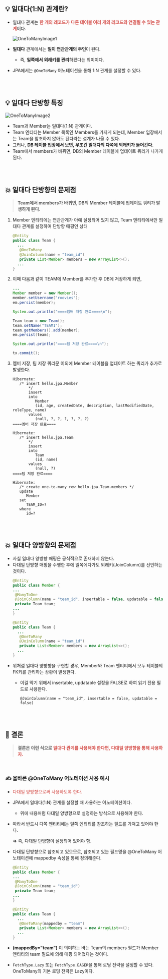 ## 💡 일대다(1:N) 관계란?
- 일대다 관계는 <span style='color: #D44C47;'>**한 개의 레코드가 다른 테이블 여러 개의 레코드와 연결될 수 있는 관계**</span>이다.

  ![OneToManyImage1](https://github.com/roovies/TIL/assets/119032680/1736c9bf-545a-4795-a0a9-fd68d28353fa)

- **일대다** 관계에서는 **일이 연관관계의 주인**이 된다.
    - 즉, **일쪽에서 외래키를 관리**하겠다는 의미이다.
- JPA에서는 `@OneToMany` 어노테이션을 통해 1:N 관계를 설정할 수 있다.

<br>
<br>

## 💡 일대다 단방향 특징
![OneToManyImage2](https://github.com/roovies/TIL/assets/119032680/b0095eb1-f009-47ea-9e29-7b2debcac6ae)
- Team과 Member는 일대다(1:N) 관계이다.
- Team 엔티티는 Member 목록인 Members를 가지게 되는데,
  Member 입장에서는 Team을 참조하지 않아도 된다라는 설계가 나올 수 있다.
- 그러나, **DB 테이블 입장에서 보면, 무조건 일대다의 다쪽에 외래키가 들어간다.**
- Team에서 members가 바뀌면, DB의 Member 테이블에 업데이트 쿼리가 나가게 된다.

<br>
<br>

## 💥 일대다 단방향의 문제점
> **Team에서 members가 바뀌면, DB의 Member 테이블에 업데이트 쿼리가 발생하게 된다.**
1. Member 엔티티에는 연관관계가 아예 설정되어 있지 않고, Team 엔티티에서만 일대다 관계를 설정하여 단방향 매핑인 상태
    ```java
    @Entity
    public class Team {
      ...
       @OneToMany
       @JoinColumn(name = "team_id")
       private List<Member> members = new ArrayList<>();
      ...
    }
    ```

2. 이때 다음과 같이 TEAM에 Member를 추가한 후 DB에 저장하게 되면,
    ```java
    ...
    Member member = new Member();
    member.setUsername("roovies");
    em.persist(member);
    
    System.out.println("====멤버 저장 완료====\n");
    
    Team team = new Team();
    team.setName("TEAM1");
    team.getMembers().add(member);
    em.persist(team);
    
    System.out.println("====팀 저장 완료====\n");
    
    tx.commit();
    ```

3. 멤버 저장, 팀 저장 쿼리문 이외에 Member 테이블을 업데이트 하는 쿼리가 추가로 발생한다.
    ```
    Hibernate:
       /* insert hello.jpa.Member
           */
           insert
           into
              Member
              (id, age, createdDate, description, lastModifiedDate, roleType, name)
           values
              (null, ?, ?, ?, ?, ?, ?)
    ====멤버 저장 완료====
    
    Hibernate:
       /* insert hello.jpa.Team
           */
           insert
           into
              Team
              (id, name)
           values
              (null, ?)
    ====팀 저장 완료====
    
    Hibernate:
       /* create one-to-many row hello.jpa.Team.members */
       update
          Member
       set
          TEAM_ID=?
       where
          id=?
    ```

<br>
<br>

## 💥 일대다 양방향의 문제점
- 사실 일대다 양방향 매핑은 공식적으로 존재하지 않는다.
- 다대일 단방향 매핑을 수행한 후에 일쪽에다가도 외래키(JoinColumn)를 선언하는 것이다.
    ```java
    @Entity
    public class Member {
    ...
     @ManyToOne
     @JoinColumn(name = "team_id", insertable = false, updatable = false)
     private Team team;
    ...
    }
    
    @Entity
    public class Team {
      ...
       @OneToMany
       @JoinColumn(name = "team_id")
       private List<Member> members = new ArrayList<>();
      ...
    }
    ```
- 위처럼 일대다 양방향을 구현할 경우, Member와 Team 엔티티에서 모두 테이블의 FK키를 관리하는 상황이 발생한다.
    - 이걸 막기 위해서 insertable, updatable 설정을 FALSE로 하여 읽기 전용 필드로 사용한다.

      `@JoinColumn(name = "team_id", insertable = false, updatable = false)`

<br>
<br>

## 📌 결론
> **결론은 이런 식으로 <span style='color: #D44C47;'>일대다 관계를 사용해야 한다면, 다대일 양방향을 통해 사용하자.</span>**

<br>

### ✍ 올바른 @OneToMany 어노테이션 사용 예시
- <span style='color: #D44C47;'>다대일 양방향으로써 사용하도록 한다.</span>
- JPA에서 일대다(1:N) 관계를 설정할 때 사용하는 어노테이션이다.
    - 위에 내용처럼 다대일 양방향으로 설정하는 방식으로 사용해야 한다.
- 따라서 반드시 다쪽 엔티티에는 일쪽 엔티티를 참조하는 필드를 가져고 있어야 한다.

  ⇒ 즉, 다대일 단방향이 설정되어 있어야 함.

- 다대일 단방향으로 참조되고 있으므로, 참조되고 있는 필드명을
  @OneToMany 어노테이션에 mappedby 속성을 통해 정의해준다.
    ```java
    @Entity
    public class Member {
    ...
     @ManyToOne
     @JoinColumn(name = "team_id")
     private Team team;
    ...
    }
    
    @Entity
    public class Team {
      ...
       @OneToMany(mappedby = "team")
       private List<Member> members = new ArrayList<>();
      ...
    }
    ```

- **(mappedBy="team")** 이 의미하는 바는 Team의 members 필드가 Member 엔티티의 team 필드에 의해 매핑 되어졌다는 것이다.
- `FetchType.Lazy` 또는 `FetchType.EAGER`을 통해 로딩 전략을 설정할 수 있다.
  OneToMany의 기본 로딩 전략은 Lazy이다.